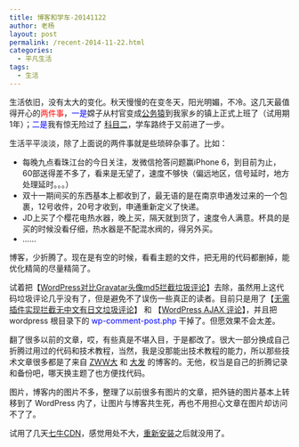 ```yaml
---
title: 博客和学车-20141122
author: 老杨
layout: post
permalink: /recent-2014-11-22.html
categories:
  - 平凡生活
tags:
  - 生活
---
```

生活依旧，没有太大的变化。秋天慢慢的在变冬天，阳光明媚，不冷。这几天最值得开心的<span style = "color:red;">两件事</span>，<span style = "color:blue;">一是</span>嫦子从村官变成<a href="http://cyhour.com/problems-caused-by-changes-in-the-environment.html" target="_blank">公务猿</a>到我家乡的镇上正式上班了（试用期1年）；<span style = "color:blue;">二是</span>我有惊无险过了 <a href="/kemuer-2014-11-16.html" target="_blank">科目二</a>，学车路终于又前进了一步。  


  
生活平平淡淡，除了上面说的两件事就是些琐碎杂事了。比如：

  * 每晚九点看珠江台的今日关注，发微信抢答问题赢iPhone 6，到目前为止，60部送得差不多了，看来是无望了，速度不够快（偏远地区，信号延时，地方处理延时。。。）
  * 双十一期间买的东西基本上都收到了，最无语的是在南京申通发过来的一个包裹，12号收件，20号才收到，申通重新定义了快递。
  * JD上买了个樱花电热水器，晚上买，隔天就到货了，速度令人满意。杯具的是买的时候没看仔细，热水器是不配混水阀的，得另外买。
  * ……

博客，少折腾了。现在是有空的时候，看看主题的文件，把无用的代码都删掉，能优化精简的尽量精简了。

试着把【<a href="/comment-spam.html" target="_blank">WordPress对比Gravatar头像md5拦截垃圾评论</a>】去除，虽然用上这代码垃圾评论几乎没有了，但是避免不了误伤一些真正的读者。目前只是用了【<a href="/to-intercept-spam-without-plugin.html" target="_blank">无需插件实现拦截无中文有日文垃圾评论</a>】 和 【<a href="/wordpress-new-ajax-comments.html" target="_blank">WordPress AJAX 评论</a>】，并且把 wordpress 根目录下的 <span style = "color:blue;">wp-comment-post.php</span> 干掉了。但愿效果不会太差。

翻了很多以前的文章，哎，有些真是不堪入目，于是都改了。很大一部分换成自己折腾过用过的代码和技术教程，当然，我是没那能出技术教程的能力，所以那些技术文章很多都是了来自 <a href="http://zww.me/" target="_blank">ZWW大</a> 和 <a href="http://fatesinger.com/" target="_blank">大发</a> 的博客的。无他，权当是自己的折腾记录和备份吧，哪天换主题了也方便找代码。

图片，博客内的图片不多，整理了以前很多有图片的文章，把外链的图片基本上转移到了 WordPress 内了，让图片与博客共生死，再也不用担心文章在图片却访问不了了。

试用了几天<a href="/try-qiniu-cdn-acceleration.html" target="_blank">七牛CDN</a>，感觉用处不大，<a href="http://cyhour.com/be-hacked.html" target="_blank">重新安装</a>之后就没用了。